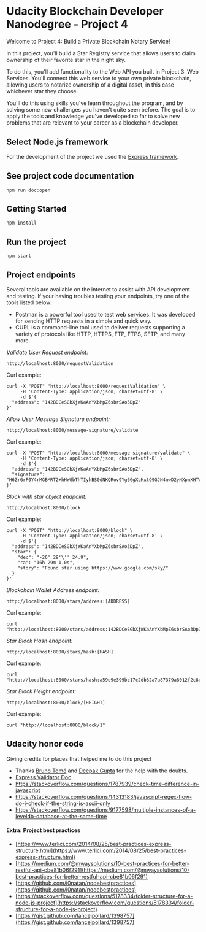 # Udacity Blockchain Developer Nanodegree - Project 4


Welcome to Project 4: Build a Private Blockchain Notary Service!

In this project, you'll build a Star Registry service that allows users to claim ownership of their favorite star in the night sky.

To do this, you'll add functionality to the Web API you built in Project 3: Web Services. You'll connect this web service to your own private blockchain, allowing users to notarize ownership of a digital asset, in this case whichever star they choose.

You'll do this using skills you've learn throughout the program, and by solving some new challenges you haven't quite seen before. The goal is to apply the tools and knowledge you've developed so far to solve new problems that are relevant to your career as a blockchain developer.

## Select Node.js framework

For the development of the project we used the [Express framework](https://expressjs.com/).

## See project code documentation

```
npm run doc:open
```

## Getting Started

```
npm install
```

## Run the project

```
npm start
```

## Project endpoints

Several tools are available on the internet to assist with API development and testing. If your having troubles testing your endpoints, try one of the tools listed below:

* Postman is a powerful tool used to test web services. It was developed for sending HTTP requests in a simple and quick way.
* CURL is a command-line tool used to deliver requests supporting a variety of protocols like HTTP, HTTPS, FTP, FTPS, SFTP, and many more.


_Validate User Request endpoint:_
```
http://localhost:8000/requestValidation
```

Curl example:
```
curl -X "POST" "http://localhost:8000/requestValidation" \
     -H 'Content-Type: application/json; charset=utf-8' \
     -d $'{
  "address": "142BDCeSGbXjWKaAnYXbMpZ6sbrSAo3DpZ"
}'
```

_Allow User Message Signature endpoint:_
```
http://localhost:8000/message-signature/validate
```

Curl example:
```
curl -X "POST" "http://localhost:8000/message-signature/validate" \
     -H 'Content-Type: application/json; charset=utf-8' \
     -d $'{
  "address": "142BDCeSGbXjWKaAnYXbMpZ6sbrSAo3DpZ",
  "signature": "H6ZrGrF0Y4rMGBMRT2+hHWGbThTIyhBS0dNKQRov9Yg6GgXcHxtO9GJN4nwD2yNXpnXHTWU9i+qdw5vpsooryLU="
}'
```

_Block with star object endpoint:_
```
http://localhost:8000/block
```

Curl example:
```
curl -X "POST" "http://localhost:8000/block" \
     -H 'Content-Type: application/json; charset=utf-8' \
     -d $'{
  "address": "142BDCeSGbXjWKaAnYXbMpZ6sbrSAo3DpZ",
  "star": {
    "dec": "-26° 29'\'' 24.9",
    "ra": "16h 29m 1.0s",
    "story": "Found star using https://www.google.com/sky/"
  }
}'
```

_Blockchain Wallet Address endpoint:_
```
http://localhost:8000/stars/address:[ADDRESS]
```

Curl example:
```
curl "http://localhost:8000/stars/address:142BDCeSGbXjWKaAnYXbMpZ6sbrSAo3DpZ"
```

_Star Block Hash endpoint:_
```
http://localhost:8000/stars/hash:[HASH]
```

Curl example:
```
curl "http://localhost:8000/stars/hash:a59e9e399bc17c2db32a7a87379a8012f2c8e08dd661d7c0a6a4845d4f3ffb9f"
```

_Star Block Height endpoint:_
```
http://localhost:8000/block/[HEIGHT]
```

Curl example:
```
curl "http://localhost:8000/block/1"
```

## Udacity honor code

Giving credits for places that helped me to do this project

- Thanks  [Bruno Tomé](https://github.com/ibrunotome) and [Deepak Gupta](https://github.com/deepakmits) for the help with the doubts.
- [Express Validator Doc](https://express-validator.github.io/docs/custom-validators-sanitizers.html)
- https://stackoverflow.com/questions/1787939/check-time-difference-in-javascript
- https://stackoverflow.com/questions/14313183/javascript-regex-how-do-i-check-if-the-string-is-ascii-only
- https://stackoverflow.com/questions/9177598/multiple-instances-of-a-leveldb-database-at-the-same-time

#### Extra: Project best practices

- [https://www.terlici.com/2014/08/25/best-practices-express-structure.html](https://www.terlici.com/2014/08/25/best-practices-express-structure.html)
- [https://medium.com/@mwaysolutions/10-best-practices-for-better-restful-api-cbe81b06f291](https://medium.com/@mwaysolutions/10-best-practices-for-better-restful-api-cbe81b06f291)
- [https://github.com/i0natan/nodebestpractices](https://github.com/i0natan/nodebestpractices)
- [https://stackoverflow.com/questions/5178334/folder-structure-for-a-node-js-project](https://stackoverflow.com/questions/5178334/folder-structure-for-a-node-js-project)
- [https://gist.github.com/lancejpollard/1398757](https://gist.github.com/lancejpollard/1398757)